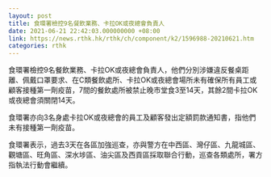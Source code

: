 ```yaml
---
layout: post
title: 食環署檢控9名餐飲業務、卡拉OK或夜總會負責人
date: 2021-06-21 22:42:03.000000000 +08:00
link: https://news.rthk.hk/rthk/ch/component/k2/1596988-20210621.htm
categories: rthk
---
```


食環署檢控9名餐飲業務、卡拉OK或夜總會負責人，他們分別涉嫌違反餐桌距離、佩戴口罩要求、在C類餐飲處所、卡拉OK或夜總會場所未有確保所有員工或顧客接種第一劑疫苗，7間的餐飲處所被禁止晚市堂食3至14天，其餘2間卡拉OK或夜總會須關閉14天。

食環署亦向3名身處卡拉OK或夜總會的員工及顧客發出定額罰款通知書，指他們未有接種第一劑疫苗。

食環署表示，過去3天在各區加強巡查，亦與警方在中西區、灣仔區、九龍城區、觀塘區、旺角區、深水埗區、油尖區及西貢區採取聯合行動，巡查各類處所，署方指執法行動會繼續。
